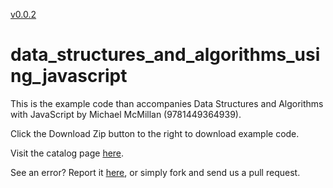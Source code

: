 
[v0.0.2](https://github.com/littleflute/data_structures_and_algorithms_using_javascript/edit/master/README.md)




data_structures_and_algorithms_using_javascript
===============================================

This is the example code than accompanies Data Structures and Algorithms with JavaScript by Michael McMillan (9781449364939). 

Click the Download Zip button to the right to download example code.

Visit the catalog page [here](http://shop.oreilly.com/product/0636920029557.do).

See an error? Report it [here](http://oreilly.com/catalog/errata.csp?isbn=0636920029557), or simply fork and send us a pull request.
